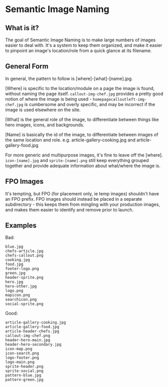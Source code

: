 # Semantic Image Naming

## What is it?

The goal of Semantic Image Naming is to make large numbers of images easier to deal with. It's a system to keep them organized, and make it easier to pinpoint an image's location/role from a quick glance at its filename.

## General Form

In general, the pattern to follow is [where]-[what]-[name].jpg.

[Where] is specific to the location/module on a page the image is found, without naming the page itself. `callout-img-chef.jpg` provides a pretty good notion of where the image is being used - `homepagecalloutleft-img-chef.jpg` is cumbersome and overly specific, and may be incorrect if the image is used elsewhere on the site.

[What] is the general role of the image, to differentiate between things like hero images, icons, and backgrounds.

[Name] is basically the id of the image, to differentiate between images of the same location and role. e.g. article-gallery-cooking.jpg and article-gallery-food.jpg

For more generic and multipurpose images, it's fine to leave off the [where]. `icon-[name].jpg` and `sprite-[name].png` still keep everything grouped together and provide adequate information about what/where the image is.

## FPO Images

It's tempting, but FPO (for placement only, ie temp images) shouldn't have an FPO prefix. FPO images should instead be placed in a separate subdirectory - this keeps them from mingling with your production images, and makes them easier to identify and remove prior to launch.

## Examples

Bad:
```
blue.jpg
chefs-article.jpg
chefs-callout.png
cooking.jpg
food.jpg
footer-logo.png
green.jpg
header-sprite.png
hero.jpg
hero-other.jpg
logo.png
mapicon.png
searchicon.png
social-sprite.png
```

Good:
```
article-gallery-cooking.jpg
article-gallery-food.jpg
article-header-chefs.jpg
callout-img-chef.png
header-hero-main.jpg
header-hero-secondary.jpg
icon-map.png
icon-search.png
logo-footer.png
logo-main.png
sprite-header.png
sprite-social.png
pattern-blue.jpg
pattern-green.jpg
```
